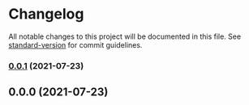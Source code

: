 # Changelog

All notable changes to this project will be documented in this file. See [standard-version](https://github.com/conventional-changelog/standard-version) for commit guidelines.

### [0.0.1](https://github.com/marko-js/tags-api-preview/compare/v0.0.0...v0.0.1) (2021-07-23)

## 0.0.0 (2021-07-23)
